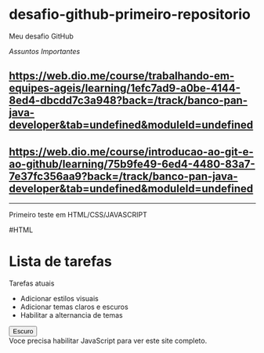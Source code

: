 # desafio-github-primeiro-repositorio
Meu desafio GitHub

*Assuntos Importantes*
## https://web.dio.me/course/trabalhando-em-equipes-ageis/learning/1efc7ad9-a0be-4144-8ed4-dbcdd7c3a948?back=/track/banco-pan-java-developer&tab=undefined&moduleId=undefined
## https://web.dio.me/course/introducao-ao-git-e-ao-github/learning/75b9fe49-6ed4-4480-83a7-7e37fc356aa9?back=/track/banco-pan-java-developer&tab=undefined&moduleId=undefined
--------------------------------------------------------------------------------------------------------------------------------------------------------
Primeiro teste em HTML/CSS/JAVASCRIPT

#HTML
<!DOCTYPE html>
<html lang="en">
<head>
    <meta charset="UTF-8">
    <meta http-equiv="X-UA-Compatible" content="IE=edge">
    <meta name="viewport" content="width=device-width, initial-scale=1.0">
    <title>Simple WEB site</title>
    <link rel="stylesheet" href="main.css">
</head>
<body class="light-theme">
<h1>Lista de tarefas</h1>  
<p id="msg">Tarefas atuais</p> 
<ul>
    <li class="list">Adicionar estilos visuais</li>
    <li class="list">Adicionar temas claros e escuros</li>
    <li>Habilitar a alternancia de temas</li>
</ul>
<div>
    <button class="btn">Escuro</button>
</div>
<script src="app.js"></script> 
<noscript>Voce precisa habilitar JavaScript para ver este site completo.</noscript>
</noscript>
</body>
</html>
